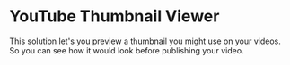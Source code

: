 # YouTube Thumbnail Viewer

This solution let's you preview a thumbnail you might use on your videos. So you can see how it would look before publishing your video.
